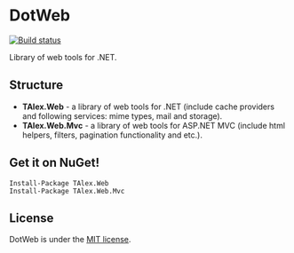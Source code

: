 # DotWeb
[![Build status](https://ci.appveyor.com/api/projects/status/1whdu2l4wkyi0t8e?svg=true)](https://ci.appveyor.com/project/T-Alex/dotweb)

Library of web tools for .NET.

## Structure
* **TAlex.Web** - a library of web tools for .NET (include cache providers and following services: mime types, mail and storage).
* **TAlex.Web.Mvc** - a library of web tools for ASP.NET MVC (include html helpers, filters, pagination functionality and etc.).

## Get it on NuGet!

    Install-Package TAlex.Web
    Install-Package TAlex.Web.Mvc

## License
DotWeb is under the [MIT license](LICENSE.md).
